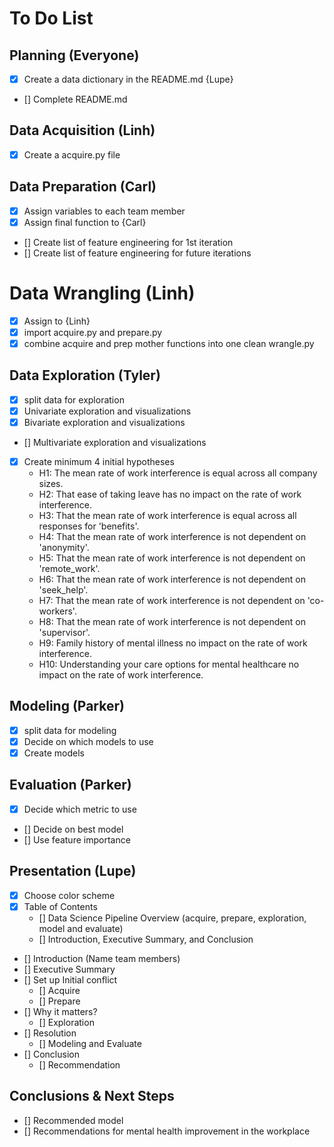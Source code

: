 # To Do List

## Planning (Everyone)

- [X] Create a data dictionary in the README.md {Lupe}
- [] Complete README.md


## Data Acquisition (Linh)
- [X] Create a acquire.py file

## Data Preparation (Carl)

- [x] Assign variables to each team member
- [X] Assign final function to {Carl}
- [] Create list of feature engineering for 1st iteration
- [] Create list of feature engineering for future iterations

# Data Wrangling (Linh)
- [X] Assign to {Linh}
- [X] import acquire.py and prepare.py
- [X] combine acquire and prep mother functions into one clean wrangle.py

## Data Exploration (Tyler)
- [X] split data for exploration
- [X] Univariate exploration and visualizations
- [X] Bivariate exploration and visualizations
- [] Multivariate exploration and visualizations
- [X] Create minimum 4 initial hypotheses
    - H1: The mean rate of work interference is equal across all company sizes.
    - H2: That ease of taking leave has no impact on the rate of work interference.
    - H3: That the mean rate of work interference is equal across all responses for 'benefits'.
    - H4: That the mean rate of work interference is not dependent on 'anonymity'.
    - H5: That the mean rate of work interference is not dependent on 'remote_work'.
    - H6: That the mean rate of work interference is not dependent on 'seek_help'.
    - H7: That the mean rate of work interference is not dependent on 'co-workers'.
    - H8: That the mean rate of work interference is not dependent on 'supervisor'.
    - H9: Family history of mental illness no impact on the rate of work interference.
    - H10: Understanding your care options for mental healthcare no impact on the rate of work interference.
    
    
## Modeling (Parker)
- [X] split data for modeling
- [X] Decide on which models to use
- [X] Create models

## Evaluation (Parker)
- [X] Decide which metric to use
- [] Decide on best model
- [] Use feature importance

## Presentation (Lupe)
- [X] Choose color scheme
- [X] Table of Contents
    - [] Data Science Pipeline Overview (acquire, prepare, exploration, model and evaluate)
    - [] Introduction, Executive Summary, and Conclusion
- [] Introduction (Name team members)
- [] Executive Summary
- [] Set up Initial conflict
    - [] Acquire
    - [] Prepare
- [] Why it matters?
    - [] Exploration
- [] Resolution
    - [] Modeling and Evaluate
- [] Conclusion
    - [] Recommendation

## Conclusions & Next Steps
- [] Recommended model
- [] Recommendations for mental health improvement in the workplace 


